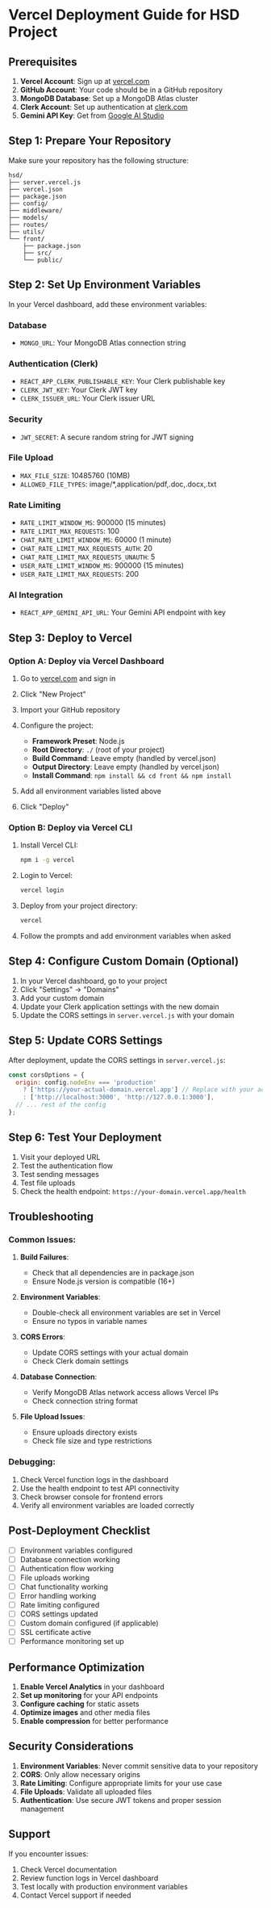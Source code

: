 # Vercel Deployment Guide for HSD Project

## Prerequisites

1. **Vercel Account**: Sign up at [vercel.com](https://vercel.com)
2. **GitHub Account**: Your code should be in a GitHub repository
3. **MongoDB Database**: Set up a MongoDB Atlas cluster
4. **Clerk Account**: Set up authentication at [clerk.com](https://clerk.com)
5. **Gemini API Key**: Get from [Google AI Studio](https://makersuite.google.com/app/apikey)

## Step 1: Prepare Your Repository

Make sure your repository has the following structure:
```
hsd/
├── server.vercel.js
├── vercel.json
├── package.json
├── config/
├── middleware/
├── models/
├── routes/
├── utils/
└── front/
    ├── package.json
    ├── src/
    └── public/
```

## Step 2: Set Up Environment Variables

In your Vercel dashboard, add these environment variables:

### Database
- `MONGO_URL`: Your MongoDB Atlas connection string

### Authentication (Clerk)
- `REACT_APP_CLERK_PUBLISHABLE_KEY`: Your Clerk publishable key
- `CLERK_JWT_KEY`: Your Clerk JWT key
- `CLERK_ISSUER_URL`: Your Clerk issuer URL

### Security
- `JWT_SECRET`: A secure random string for JWT signing

### File Upload
- `MAX_FILE_SIZE`: 10485760 (10MB)
- `ALLOWED_FILE_TYPES`: image/*,application/pdf,.doc,.docx,.txt

### Rate Limiting
- `RATE_LIMIT_WINDOW_MS`: 900000 (15 minutes)
- `RATE_LIMIT_MAX_REQUESTS`: 100
- `CHAT_RATE_LIMIT_WINDOW_MS`: 60000 (1 minute)
- `CHAT_RATE_LIMIT_MAX_REQUESTS_AUTH`: 20
- `CHAT_RATE_LIMIT_MAX_REQUESTS_UNAUTH`: 5
- `USER_RATE_LIMIT_WINDOW_MS`: 900000 (15 minutes)
- `USER_RATE_LIMIT_MAX_REQUESTS`: 200

### AI Integration
- `REACT_APP_GEMINI_API_URL`: Your Gemini API endpoint with key

## Step 3: Deploy to Vercel

### Option A: Deploy via Vercel Dashboard

1. Go to [vercel.com](https://vercel.com) and sign in
2. Click "New Project"
3. Import your GitHub repository
4. Configure the project:
   - **Framework Preset**: Node.js
   - **Root Directory**: `./` (root of your project)
   - **Build Command**: Leave empty (handled by vercel.json)
   - **Output Directory**: Leave empty (handled by vercel.json)
   - **Install Command**: `npm install && cd front && npm install`

5. Add all environment variables listed above
6. Click "Deploy"

### Option B: Deploy via Vercel CLI

1. Install Vercel CLI:
   ```bash
   npm i -g vercel
   ```

2. Login to Vercel:
   ```bash
   vercel login
   ```

3. Deploy from your project directory:
   ```bash
   vercel
   ```

4. Follow the prompts and add environment variables when asked

## Step 4: Configure Custom Domain (Optional)

1. In your Vercel dashboard, go to your project
2. Click "Settings" → "Domains"
3. Add your custom domain
4. Update your Clerk application settings with the new domain
5. Update the CORS settings in `server.vercel.js` with your domain

## Step 5: Update CORS Settings

After deployment, update the CORS settings in `server.vercel.js`:

```javascript
const corsOptions = {
  origin: config.nodeEnv === 'production' 
    ? ['https://your-actual-domain.vercel.app'] // Replace with your actual domain
    : ['http://localhost:3000', 'http://127.0.0.1:3000'],
  // ... rest of the config
};
```

## Step 6: Test Your Deployment

1. Visit your deployed URL
2. Test the authentication flow
3. Test sending messages
4. Test file uploads
5. Check the health endpoint: `https://your-domain.vercel.app/health`

## Troubleshooting

### Common Issues:

1. **Build Failures**:
   - Check that all dependencies are in package.json
   - Ensure Node.js version is compatible (16+)

2. **Environment Variables**:
   - Double-check all environment variables are set in Vercel
   - Ensure no typos in variable names

3. **CORS Errors**:
   - Update CORS settings with your actual domain
   - Check Clerk domain settings

4. **Database Connection**:
   - Verify MongoDB Atlas network access allows Vercel IPs
   - Check connection string format

5. **File Upload Issues**:
   - Ensure uploads directory exists
   - Check file size and type restrictions

### Debugging:

1. Check Vercel function logs in the dashboard
2. Use the health endpoint to test API connectivity
3. Check browser console for frontend errors
4. Verify all environment variables are loaded correctly

## Post-Deployment Checklist

- [ ] Environment variables configured
- [ ] Database connection working
- [ ] Authentication flow working
- [ ] File uploads working
- [ ] Chat functionality working
- [ ] Error handling working
- [ ] Rate limiting configured
- [ ] CORS settings updated
- [ ] Custom domain configured (if applicable)
- [ ] SSL certificate active
- [ ] Performance monitoring set up

## Performance Optimization

1. **Enable Vercel Analytics** in your dashboard
2. **Set up monitoring** for your API endpoints
3. **Configure caching** for static assets
4. **Optimize images** and other media files
5. **Enable compression** for better performance

## Security Considerations

1. **Environment Variables**: Never commit sensitive data to your repository
2. **CORS**: Only allow necessary origins
3. **Rate Limiting**: Configure appropriate limits for your use case
4. **File Uploads**: Validate all uploaded files
5. **Authentication**: Use secure JWT tokens and proper session management

## Support

If you encounter issues:
1. Check Vercel documentation
2. Review function logs in Vercel dashboard
3. Test locally with production environment variables
4. Contact Vercel support if needed 